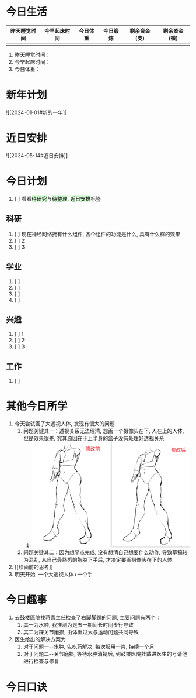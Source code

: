 # 今日生活

| 昨天睡觉时间 | 今早起床时间 | 今日体重 | 今日锻炼 | 剩余资金(支) | 剩余资金(微) |
| ------ | ------ | ---- | ---- | ------- | ------- |
|        |        |      |      |         |         |

1. 昨天睡觉时间：
2. 今早起床时间：
3. 今日体重：

# 新年计划

![[2024-01-01#新的一年]]

# 近日安排

![[2024-05-14#近日安排]]

# 今日计划

1. [ ] 看看<mark style="background: #BBFABBA6;">待研究</mark>与<mark style="background: #BBFABBA6;">待整理</mark>,  <mark style="background: #BBFABBA6;">近日安排</mark>标签

## 科研

1. [ ] 现在神经网络拥有什么组件, 各个组件的功能是什么, 具有什么样的效果
2. [ ] 2
3. [ ] 3 

## 学业

1. [ ] 
2. [ ] 
3. [ ] 
4. [ ] 

## 兴趣

1. [ ] 1
2. [ ] 2
3. [ ] 3 

## 工作

1. [ ] 

# 其他今日所学

1. 今天尝试画了大透视人体, 发现有很大的问题
	1. 问题关键其一：透视关系无法理清, 想画一个摄像头在下, 人在上的人体, 但是效果很差, 究其原因在于上半身的盒子没有处理好透视关系
		1. ![|344](https://raw.githubusercontent.com/Nekasu/Blog_pics/main/20240522004514.png)
	2. 问题关键其二：因为想早点完成, 没有想清自己想要什么动作, 导致草稿较为混乱, 从自己最熟悉的胸腔下手后, 才决定要画摄像头在下的人体.
2. [[绘画前的思考]]
3. 明天开始, 一个大透视人体+一个手

# 今日趣事

1. 去鼓楼医院找蒋青主任检查了右脚脚踝的问题, 主要问题有两个：
	1. 其一为水肿, 我推测为是五一期间长时间步行导致
	2. 其二为踝关节磨损, 由体重过大与运动问题共同导致
2. 医生给出的解决方案为
	1. 对于问题一--水肿, 先吃药解决, 每次服用一片, 持续一个月
	2. 对于问题二--关节磨损, 等待水肿消褪后, 到鼓楼医院挂戴进医生的号请他进行检查与修复

# 今日口诀


